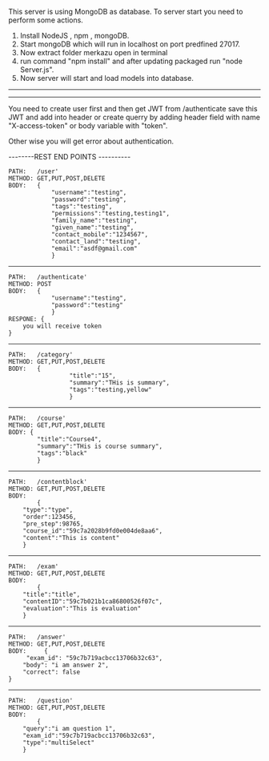 This server is using MongoDB as database.
To server start you need to perform some actions.

1. Install NodeJS , npm , mongoDB.
2. Start mongoDB which will run in localhost on port predfined 27017.
3. Now extract folder merkazu open in terminal
4. run command "npm install" and after updating packaged run "node Server.js".
5. Now server will start and load models into database.


---------------------------------
---------------------------------
You need to create user first 
and then get JWT from /authenticate 
save this JWT and add into header or create querry by adding header field with name "X-access-token" or body variable with "token".

Other wise you will get error about authentication.


--------REST END POINTS ----------

	PATH:	/user'
	METHOD: GET,PUT,POST,DELETE
	BODY: 	{
				"username":"testing",
				"password":"testing",
				"tags":"testing",
				"permissions":"testing,testing1",
				"family_name":"testing",
				"given_name":"testing",
				"contact_mobile":"1234567",
				"contact_land":"testing",
				"email":"asdf@gmail.com"
				}
----------------------------------
		
	PATH:	/authenticate'
	METHOD: POST
	BODY: 	{
				"username":"testing",
				"password":"testing"
				}
	RESPONE: {
		you will receive token
	}
-----------------------------------
	PATH:	/category'
	METHOD: GET,PUT,POST,DELETE
	BODY: 	{
					 "title":"15",
					 "summary":"THis is summary",
					 "tags":"testing,yellow"
					 }
--------------------------------
	PATH:	/course'
	METHOD: GET,PUT,POST,DELETE
	BODY: {
			"title":"Course4",
			"summary":"THis is course summary",
			"tags":"black"
			}
--------------------------------

	PATH:	/contentblock'
	METHOD: GET,PUT,POST,DELETE
	BODY:
			{
		"type":"type",
		"order":123456,
		"pre_step":98765,
		"course_id":"59c7a2028b9fd0e004de8aa6",
		"content":"This is content"
		}
--------------------------------
	PATH:	/exam'
	METHOD: GET,PUT,POST,DELETE
	BODY: 
			{
		"title":"title",
		"contentID":"59c7b021b1ca86800526f07c",
		"evaluation":"This is evaluation"
		}
--------------------------------
	PATH:	/answer'
	METHOD: GET,PUT,POST,DELETE
	BODY:     {  
		 "exam_id": "59c7b719acbcc13706b32c63",
        "body": "i am answer 2",
        "correct": false
    }
--------------------------------

	PATH:	/question'
	METHOD: GET,PUT,POST,DELETE
	BODY:
			{
		"query":"i am question 1",
		"exam_id":"59c7b719acbcc13706b32c63",
		"type":"multiSelect"
		}